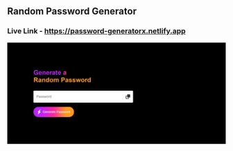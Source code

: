 ## Random Password Generator

### Live Link - https://password-generatorx.netlify.app

![Project-1](./images/Screenshot.jpeg)
